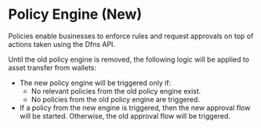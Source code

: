 # Policy Engine (New)

Policies enable businesses to enforce rules and request approvals on top of actions taken using the Dfns API.

Until the old policy engine is removed, the following logic will be applied to asset transfer from wallets:

* The new policy engine will be triggered only if:
  * No relevant policies from the old policy engine exist.
  * No policies from the old policy engine are triggered.
* If a policy from the new engine is triggered, then the new approval flow will be started. Otherwise, the old approval flow will be triggered.
